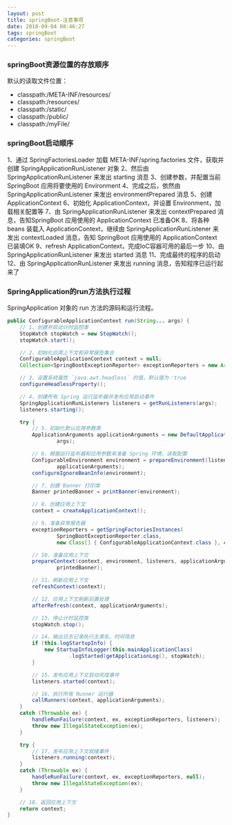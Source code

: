 ```yaml
---
layout: post
title: springBoot-注意事项
date: 2018-09-04 08:46:27
tags: springBoot
categories: springBoot
---
```



### springBoot资源位置的存放顺序
默认的读取文件位置：
-  classpath:/META-INF/resources/
-  classpath:/resources/
-  classpath:/static/
-  classpath:/public/
-  classpath:/myFile/

### springBoot启动顺序
1、通过 SpringFactoriesLoader 加载 META-INF/spring.factories 文件，获取并创建 SpringApplicationRunListener 对象
2、然后由 SpringApplicationRunListener 来发出 starting 消息
3、创建参数，并配置当前 SpringBoot 应用将要使用的 Environment
4、完成之后，依然由 SpringApplicationRunListener 来发出 environmentPrepared 消息
5、创建 ApplicationContext
6、初始化 ApplicationContext，并设置 Environment，加载相关配置等
7、由 SpringApplicationRunListener 来发出 contextPrepared 消息，告知SpringBoot 应用使用的 ApplicationContext 已准备OK
8、将各种 beans 装载入 ApplicationContext，继续由 SpringApplicationRunListener 来发出 contextLoaded 消息，告知 SpringBoot 应用使用的 ApplicationContext 已装填OK
9、refresh ApplicationContext，完成IoC容器可用的最后一步
10、由 SpringApplicationRunListener 来发出 started 消息
11、完成最终的程序的启动
12、由 SpringApplicationRunListener 来发出 running 消息，告知程序已运行起来了

<!-- more -->

### SpringApplication的run方法执行过程
SpringApplication 对象的 run 方法的源码和运行流程。
```java
public ConfigurableApplicationContext run(String... args) {
    // 1、创建并启动计时监控类
    StopWatch stopWatch = new StopWatch();
    stopWatch.start();

    // 2、初始化应用上下文和异常报告集合
    ConfigurableApplicationContext context = null;
    Collection<SpringBootExceptionReporter> exceptionReporters = new ArrayList<>();

    // 3、设置系统属性 `java.awt.headless` 的值，默认值为：true
    configureHeadlessProperty();

    // 4、创建所有 Spring 运行监听器并发布应用启动事件
    SpringApplicationRunListeners listeners = getRunListeners(args);
    listeners.starting();

    try {
        // 5、初始化默认应用参数类
        ApplicationArguments applicationArguments = new DefaultApplicationArguments(
                args);

        // 6、根据运行监听器和应用参数来准备 Spring 环境，读取配置
        ConfigurableEnvironment environment = prepareEnvironment(listeners,
                applicationArguments);
        configureIgnoreBeanInfo(environment);

        // 7、创建 Banner 打印类
        Banner printedBanner = printBanner(environment);

        // 8、创建应用上下文
        context = createApplicationContext();

        // 9、准备异常报告器
        exceptionReporters = getSpringFactoriesInstances(
                SpringBootExceptionReporter.class,
                new Class[] { ConfigurableApplicationContext.class }, context);

        // 10、准备应用上下文
        prepareContext(context, environment, listeners, applicationArguments,
                printedBanner);

        // 11、刷新应用上下文
        refreshContext(context);

        // 12、应用上下文刷新后置处理
        afterRefresh(context, applicationArguments);

        // 13、停止计时监控类
        stopWatch.stop();

        // 14、输出日志记录执行主类名、时间信息
        if (this.logStartupInfo) {
            new StartupInfoLogger(this.mainApplicationClass)
                    .logStarted(getApplicationLog(), stopWatch);
        }

        // 15、发布应用上下文启动完成事件
        listeners.started(context);

        // 16、执行所有 Runner 运行器
        callRunners(context, applicationArguments);
    }
    catch (Throwable ex) {
        handleRunFailure(context, ex, exceptionReporters, listeners);
        throw new IllegalStateException(ex);
    }

    try {
        // 17、发布应用上下文就绪事件
        listeners.running(context);
    }
    catch (Throwable ex) {
        handleRunFailure(context, ex, exceptionReporters, null);
        throw new IllegalStateException(ex);
    }

    // 18、返回应用上下文
    return context;
}
```